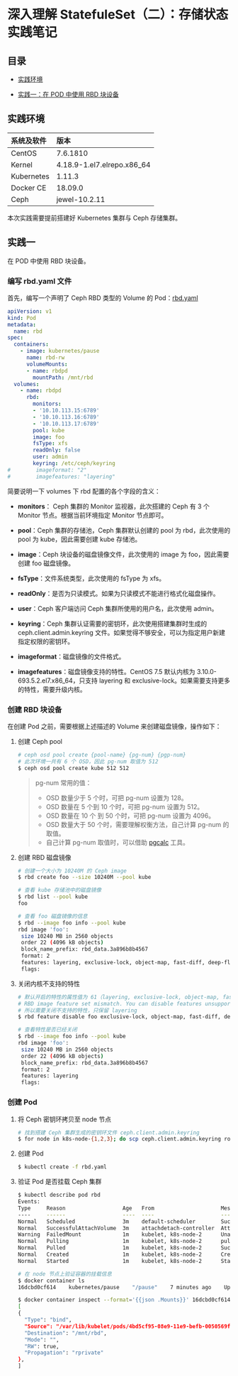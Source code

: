 # 深入理解 StatefuleSet（二）：存储状态实践笔记


## 目录

- [实践环境](#实践环境)

- [实践一：在 POD 中使用 RBD 块设备](#实践一)


## 实践环境

| 系统及软件 | 版本 |
| :--- | :--- |
| CentOS | 7.6.1810 |
| Kernel | 4.18.9-1.el7.elrepo.x86_64 |
| Kubernetes | 1.11.3 |
| Docker CE | 18.09.0 |
| Ceph | jewel-10.2.11 |

本次实践需要提前搭建好 Kubernetes 集群与 Ceph 存储集群。


## 实践一

在 POD 中使用 RBD 块设备。


### 编写 rbd.yaml 文件

首先，编写一个声明了 Ceph RBD 类型的 Volume 的 Pod：[rbd.yaml](./rbd.yaml)

```yaml
apiVersion: v1
kind: Pod
metadata:
  name: rbd
spec:
  containers:
    - image: kubernetes/pause
      name: rbd-rw
      volumeMounts:
      - name: rbdpd
        mountPath: /mnt/rbd
  volumes:
    - name: rbdpd
      rbd:
        monitors:
        - '10.10.113.15:6789'
        - '10.10.113.16:6789'
        - '10.10.113.17:6789'
        pool: kube
        image: foo
        fsType: xfs
        readOnly: false
        user: admin
        keyring: /etc/ceph/keyring
#        imageformat: "2"
#        imagefeatures: "layering"
```

简要说明一下 volumes 下 rbd 配置的各个字段的含义：

- **monitors**： Ceph 集群的 Monitor 监视器，此次搭建的 Ceph 有 3 个 Monitor 节点。根据当前环境指定 Monitor 节点即可。

- **pool**：Ceph 集群的存储池，Ceph 集群默认创建的 pool 为 rbd，此次使用的 pool 为 kube，因此需要创建 kube 存储池。

- **image**：Ceph 块设备的磁盘镜像文件，此次使用的 image 为 foo，因此需要创建 foo 磁盘镜像。

- **fsType**：文件系统类型，此次使用的 fsType 为 xfs。

- **readOnly**：是否为只读模式。如果为只读模式不能进行格式化磁盘操作。

- **user**：Ceph 客户端访问 Ceph 集群所使用的用户名，此次使用 admin。

- **keyring**：Ceph 集群认证需要的密钥环，此次使用搭建集群时生成的 ceph.client.admin.keyring 文件。如果觉得不够安全，可以为指定用户新建指定权限的密钥环。

- **imageformat**：磁盘镜像的文件格式。

- **imagefeatures**：磁盘镜像支持的特性。CentOS 7.5 默认内核为  3.10.0-693.5.2.el7.x86_64，只支持 layering 和 exclusive-lock。如果需要支持更多的特性，需要升级内核。


### 创建 RBD 块设备

在创建 Pod 之前，需要根据上述描述的 Volume 来创建磁盘镜像，操作如下： 

1. 创建 Ceph pool
   
   ```bash
   # ceph osd pool create {pool-name} {pg-num} {pgp-num}
   # 此次环境一共有 6 个 OSD，因此 pg-num 取值为 512
   $ ceph osd pool create kube 512 512
   ```

   > pg-num 常用的值：
   >
   >- OSD 数量少于 5 个时，可把 pg-num 设置为 128。
   >- OSD 数量在 5 个到 10 个时，可把 pg-num 设置为 512。
   >- OSD 数量在 10 个 到 50 个时，可把 pg-num 设置为 4096。
   >- OSD 数量大于 50 个时，需要理解权衡方法，自己计算 pg-num 的取值。
   >- 自己计算 pg-num 取值时，可以借助 [pgcalc](https://ceph.com/pgcalc/) 工具。

2. 创建 RBD 磁盘镜像

   ```bash
   # 创建一个大小为 10240M 的 Ceph image
   $ rbd create foo --size 10240M --pool kube

   # 查看 kube 存储池中的磁盘镜像
   $ rbd list --pool kube
   foo

   # 查看 foo 磁盘镜像的信息
   $ rbd --image foo info --pool kube
   rbd image 'foo':
	size 10240 MB in 2560 objects
	order 22 (4096 kB objects)
	block_name_prefix: rbd_data.3a896b8b4567
	format: 2
	features: layering, exclusive-lock, object-map, fast-diff, deep-flatten
	flags:
   ```

3. 关闭内核不支持的特性
   
   ```bash
   # 默认开启的特性的属性值为 61（layering, exclusive-lock, object-map, fast-diff, deep-flatten），此时映射时会报错：
   # RBD image feature set mismatch. You can disable features unsupported by the kernel with "rbd feature disable"
   # 所以需要关闭不支持的特性，只保留 layering
   $ rbd feature disable foo exclusive-lock, object-map, fast-diff, deep-flatten --pool kube

   # 查看特性是否已经关闭
   $ rbd --image foo info --pool kube
   rbd image 'foo':
	size 10240 MB in 2560 objects
	order 22 (4096 kB objects)
	block_name_prefix: rbd_data.3a896b8b4567
	format: 2
	features: layering
	flags:
   ```


### 创建 Pod

1. 将 Ceph 密钥环拷贝至 node 节点

   ```bash
   # 找到搭建 Ceph 集群生成的密钥环文件 ceph.client.admin.keyring
   $ for node in k8s-node-{1,2,3}; do scp ceph.client.admin.keyring root@${node}:/etc/ceph/keyring; done
   ```

2. 创建 Pod 

   ```bash
   $ kubectl create -f rbd.yaml
   ```

3. 验证 Pod 是否挂载 Ceph 集群

   ```bash
   $ kubectl describe pod rbd
   Events:
   Type     Reason                  Age   From                     Message
   ----     ------                  ----  ----                     -------
   Normal   Scheduled               3m    default-scheduler        Successfully assigned default/rbd to k8s-node-2
   Normal   SuccessfulAttachVolume  3m    attachdetach-controller  AttachVolume.Attach succeeded for volume "rbdpd"
   Warning  FailedMount             1m    kubelet, k8s-node-2      Unable to mount volumes for pod "rbd_default(4bd5cf95-08e9-11e9-befb-0050569fa5b1)": timeout expired waiting for volumes to attach or mount for pod "default"/"rbd". list of unmounted volumes=[rbdpd]. list of unattached volumes=[rbdpd default-token-qsxnk]
   Normal   Pulling                 1m    kubelet, k8s-node-2      pulling image "kubernetes/pause"
   Normal   Pulled                  1m    kubelet, k8s-node-2      Successfully pulled image "kubernetes/pause"
   Normal   Created                 1m    kubelet, k8s-node-2      Created container
   Normal   Started                 1m    kubelet, k8s-node-2      Started container

   # 在 node 节点上验证容器的挂载信息
   $ docker container ls
   16dcbd0cf614    kubernetes/pause    "/pause"    7 minutes ago    Up 7 minutes    k8s_rbd-rw_rbd_default_4bd5cf95-08e9-11e9-befb-0050569fa5b1_0

   $ docker container inspect --format='{{json .Mounts}}' 16dcbd0cf614 | jq
   [
   {
     "Type": "bind",
     "Source": "/var/lib/kubelet/pods/4bd5cf95-08e9-11e9-befb-0050569fa5b1/volumes/kubernetes.io~rbd/rbdpd",
     "Destination": "/mnt/rbd",
     "Mode": "",
     "RW": true,
     "Propagation": "rprivate"
   },
   ]
   ```
   
